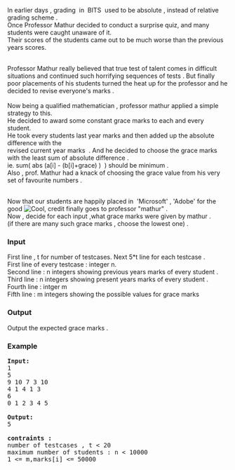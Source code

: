 <p>In earlier days , grading&nbsp; in&nbsp; BITS&nbsp; used to be absolute , instead of relative grading scheme .<br>Once Professor Mathur decided to conduct a surprise quiz, and many students were caught unaware of it.&nbsp;<br>Their scores of the students came&nbsp;out to be much worse than the previous years scores.</p>
<p><br>Professor Mathur really believed that true test of talent comes in difficult situations and continued such horrifying sequences of tests . But finally poor placements of his students turned the heat up for the professor and he decided to revise everyone's marks .<br>&nbsp;<br>Now being a qualified mathematician , professor mathur applied a simple strategy to this.<br>He decided to award some constant grace marks to each and every student. <br>He took every students last year marks and then added up the absolute difference with the <br>revised current year marks&nbsp; . And he decided to choose the grace marks with the least sum of absolute difference .<br>ie. sum( abs (a[i] - (b[i]+grace) )&nbsp; ) should be minimum .<br>Also , prof. Mathur had a knack of choosing the grace value from his very set of favourite numbers .</p>
<p><br>Now that our students are happily placed in&nbsp; 'Microsoft' , 'Adobe' for the good <img title="Cool" src="../../gfx/jscripts/tiny_mce/plugins/emotions/img/smiley-cool.gif" border="0" alt="Cool">, credit finally goes to professor "mathur" .<br>Now , decide for each input ,what grace marks were given by mathur .<br>(if there are many such grace marks , choose the lowest one) .</p>
<h3>Input</h3>
<p>First line , t for number of testcases. Next 5*t line for each testcase .<br>First line of every testcase : integer n.<br>Second line : n integers showing previous years marks of every student .<br>Third line : n integers showing present years marks of every student .<br>Fourth line : intger m<br>Fifth line : m integers showing the possible values for grace marks</p>
<h3>Output</h3>
<p>Output the expected grace marks .</p>
<h3>Example</h3>
<pre><strong>Input:</strong>
1<br>5<br>9 10 7 3 10 <br>4 1 4 1 3 <br>6<br>0 1 2 3 4 5<br><br><strong>Output:</strong>
5<br><br><strong>contraints : </strong><br>number of testcases , t &lt; 20 <br>maximum number of students : n &lt; 10000<br>1 &lt;= m,marks[i] &lt;= 50000</pre>